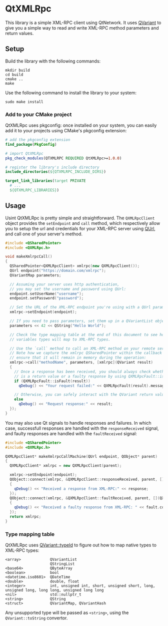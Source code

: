 # QtXMLRpc

This library is a simple XML-RPC client using QtNetwork. It uses [QVariant](https://doc.qt.io/qt-6/qvariant.html) to give you a simple way to read and write XML-RPC method parameters and return values.

## Setup

Build the library with the following commands:

```
mkdir build
cd build
cmake ..
make
```

Use the following command to install the library to your system:

```
sudo make install
```

### Add to your CMake project

QtXMLRpc uses pkgconfig: once installed on your system, you can easily add it to your projects using CMake's pkgconfig extension:

```cmake
# add the pkgconfig extension
find_package(PkgConfig)

# import QtXMLRpc
pkg_check_modules(QTXMLRPC REQUIRED QtXMLRpc>=1.0.0)

# register the library's include directory
include_directories(${QTXMLRPC_INCLUDE_DIRS})

target_link_libraries(target PRIVATE
  # ...
  ${QTXMLRPC_LIBRARIES})
```

## Usage

Usint QtXMLRpc is pretty simple and straightforward. The `QXMLRpcClient` object
provides the `setEndpoint` and `call` method, which respectively allow you to
setup the url and credentials for your XML-RPC server using
[QUrl](https://doc.qt.io/qt-6/qurl.html), and call one of your server's method.

```c++
#include <QSharedPointer>
#include <QXMLRpc.h>

void makeXmlrpcCall()
{
  QSharedPointer<QXMLRpcClient> xmlrpc(new QXMLRpcClient());
  QUrl endpoint("https://domain.com/xmlrpc");
  QVariantMap parameters;

  // Assuming your server uses http authentication,
  // you may set the username and password using QUrl:
  endpoint.setUserName("username");
  endpoint.setPassword("password");

  // Set the URL of the XML-RPC endpoint you're using with a QUrl paramter:
  xmlrpc->setEndpoint(endpoint);

  // If you need to pass parameters, set them up in a QVariantList object:
  parameters << 42 << QString("Hello World");

  // Check the type mapping table at the end of this document to see how
  // variables types will map to XML-RPC types.

  // Use the `call` method to call an XML-RPC method on your remote server.
  // Note how we capture the xmlrpc QSharedPointer within the callback to
  // ensure that it will remain in memory during the operation:
  xmlrpc->call("methodName", parameters, [xmlrpc](QVariant result)
  {
    // Once a response has been received, you should always check whether it
    // is a return value or a faulty response by using QXMLRpcFault::isFault:
    if (QXMLRpcFault::isFault(result))
      qDebug() << "Your request failed:" << QXMLRpcFault(result).message();

    // Otherwise, you can safely interact with the QVariant return value:
    else
      qDebug() << "Request response:" << result;
  });
}
```

You may also use Qt signals to handle responses and failures. In which case,
successfull responses are handled with the `responseReceived` signal, and
faulty responses are handled with the `faultReceived` signal:

```c++
#include <QSharedPointer>
#include <QXMLRpc.h>

QXMLRpcClient* makeXmlrpcCallMachine(QUrl endpoint, QObject* parent)
{
  QXMLRpcClient* xmlrpc = new QXMLRpcClient(parent);

  xmlrpc->setEndpoint(endpoint);
  QObject::connect(xmlrpc, &QXMLRpcClient::responseReceived, parent, [](QVariant response)
  {
    qDebug() << "Received a response from XML-RPC:" << response;
  });
  QObject::connect(xmlrpc, &QXMLRpcClient::faultReceived, parent, [](QXMLRpcFault fault)
  {
    qDebug() << "Received a faulty response from XML-RPC: " << fault.code() << fault.message();
  });
  return xmlrpc;
}
```

### Type mapping table

QtXMLRpc uses [QVariant::typeId](https://doc.qt.io/qt-6/qvariant.html#typeId)
to figure out how to map native types to XML-RPC types:

```
<array>             QVariantList
                    QStringList
<base64>            QByteArray
<boolean>           bool
<datetime.iso8601>  QDateTime
<double>            double, float
<integer>           int, unsigned int, short, unsigned short, long, unsigned long, long long, unsigned long long
<nil>               std::nullptr_t
<string>            QString
<struct>            QVariantMap, QVariantHash
```

Any unsupported type will be passed as `<string>`, using the `QVariant::toString` convertor.
